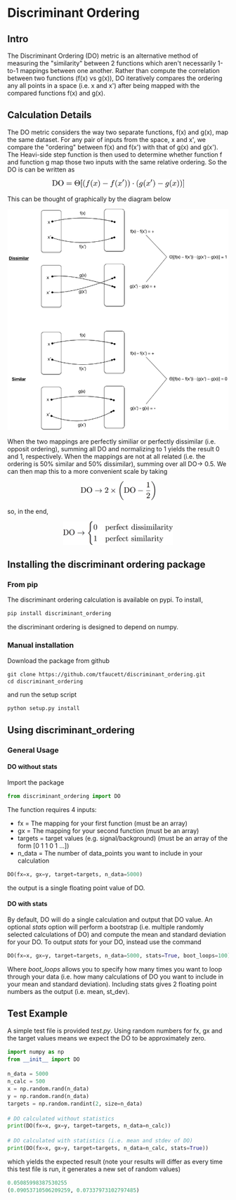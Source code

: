 # Discriminant Ordering

## Intro

The Discriminant Ordering (DO) metric is an alternative method of measuring the "similarity" between 2 functions which aren't necessarily 1-to-1 mappings between one another. Rather than compute the correlation between two functions (f(x) vs g(x)), DO iteratively compares the ordering any all points in a space (i.e. x and x') after being mapped with the compared functions f(x) and g(x).

## Calculation Details

The DO metric considers the way two separate functions, f(x) and g(x), map the same dataset. For any pair of inputs from the space, x and x', we compare the "ordering" between f(x) and f(x') with that of g(x) and g(x'). The Heavi-side step function is then used to determine whether function f and function g map those two inputs with the same relative ordering. So the DO is can be written as

<p align="center"><img src="images/DO_equation.png" alt="DO" width="300px"/></p>

This can be thought of graphically by the diagram below

<p align="center"><img src="images/DO_calc_example.png" alt="DO_calc_example" width="600px"/></p>

When the two mappings are perfectly similiar or perfectly dissimilar (i.e. opposit ordering), summing all DO and normalizing to 1 yields the result 0 and 1, respectively. When the mappings are not at all related (i.e. the ordering is 50% similar and 50% dissimilar), summing over all DO-> 0.5. We can then map this to a more convenient scale by taking

<p align="center"><img src="images/DO_norm.png" alt="DO_norm" width="170px"/></p>

so, in the end,

<p align="center"><img src="images/DO_legend.png" alt="DO_legend" width="250px"/></p>

## Installing the discriminant ordering package

### From pip

The discriminant ordering calculation is available on pypi. To install,

```python
pip install discriminant_ordering
```

the discriminant ordering is designed to depend on numpy.

### Manual installation

Download the package from github

```
git clone https://github.com/tfaucett/discriminant_ordering.git
cd discriminant_ordering
```

and run the setup script

```python
python setup.py install
```

## Using discriminant_ordering

### General Usage

#### DO without stats
Import the package

```python
from discriminant_ordering import DO
```

The function requires 4 inputs:
- fx = The mapping for your first function (must be an array)
- gx = The mapping for your second function (must be an array)
- targets = target values (e.g. signal/background) (must be an array of the form [0 1 1 0 1 ...])
- n_data = The number of data_points you want to include in your calculation

```python
DO(fx=x, gx=y, target=targets, n_data=5000)
```

the output is a single floating point value of DO.

#### DO with stats
By default, DO will do a single calculation and output that DO value. An optional *stats* option will perform a bootstrap (i.e. multiple randomly selected calculations of DO) and compute the mean and standard deviation for your DO. To output *stats* for your DO, instead use the command

```python
DO(fx=x, gx=y, target=targets, n_data=5000, stats=True, boot_loops=100)
```

Where *boot_loops* allows you to specify how many times you want to loop through your data (i.e. how many calculations of DO you want to include in your mean and standard deviation). Including stats gives 2 floating point numbers as the output (i.e. mean, st_dev).

## Test Example

A simple test file is provided *test.py*. Using random numbers for fx, gx and the target values means we expect the DO to be approximately zero.

```python
import numpy as np
from __init__ import DO

n_data = 5000
n_calc = 500
x = np.random.rand(n_data)
y = np.random.rand(n_data)
targets = np.random.randint(2, size=n_data)

# DO calculated without statistics
print(DO(fx=x, gx=y, target=targets, n_data=n_calc))

# DO calculated with statistics (i.e. mean and stdev of DO)
print(DO(fx=x, gx=y, target=targets, n_data=n_calc, stats=True))
```

which yields the expected result (note your results will differ as every time this test file is run, it generates a new set of random values)
```python
0.05085998387530255
(0.09053710506209259, 0.07337973102797485)
```




